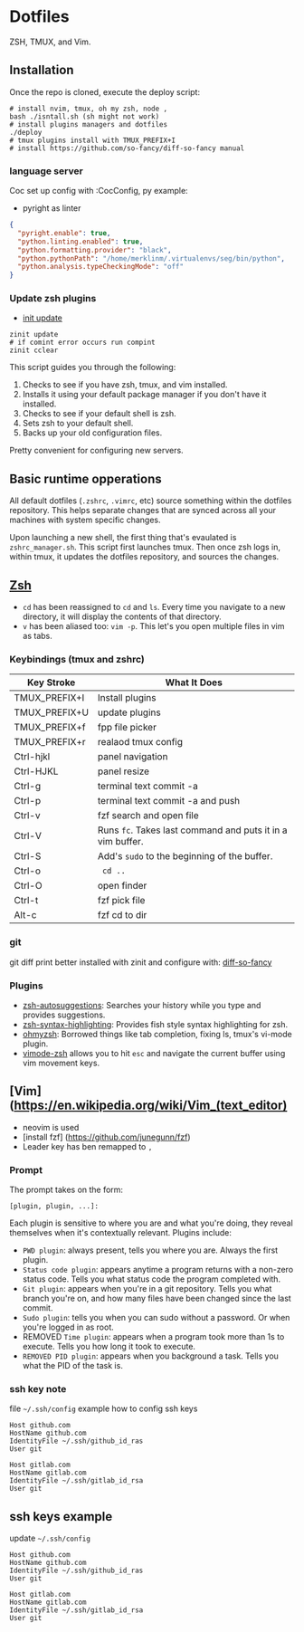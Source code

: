 # Dotfiles

ZSH, TMUX, and Vim. 

## Installation

Once the repo is cloned, execute the deploy script:

```
# install nvim, tmux, oh my zsh, node , 
bash ./isntall.sh (sh might not work)
# install plugins managers and dotfiles
./deploy
# tmux plugins install with TMUX_PREFIX+I 
# install https://github.com/so-fancy/diff-so-fancy manual

```
### language server
Coc set up config with :CocConfig, py example:
* pyright as linter
```.json
{
  "pyright.enable": true,
  "python.linting.enabled": true,
  "python.formatting.provider": "black",
  "python.pythonPath": "/home/merklinm/.virtualenvs/seg/bin/python",
  "python.analysis.typeCheckingMode": "off"
}
```
### Update zsh plugins
* [init update](https://zdharma.github.io/zinit/wiki/)
```
zinit update
# if comint error occurs run compint
zinit cclear
```


This script guides you through the following:

1. Checks to see if you have zsh, tmux, and vim installed. 
2. Installs it using your default package manager if you don't have it installed.
3. Checks to see if your default shell is zsh.
4. Sets zsh to your default shell.
5. Backs up your old configuration files.

Pretty convenient for configuring new servers.


## Basic runtime opperations 

All default dotfiles (`.zshrc`, `.vimrc`, etc) source something within the dotfiles repository. This helps separate changes that are synced across all your machines with system specific changes.

Upon launching a new shell, the first thing that's evaulated is `zshrc_manager.sh`. This script first launches tmux. Then once zsh logs in, within tmux, it updates the dotfiles repository, and sources the changes.

## [Zsh](https://en.wikipedia.org/wiki/Z_shell)

* `cd` has been reassigned to `cd` and `ls`. Every time you navigate to a new directory, it will display the contents of that directory.
* `v` has been aliased too: `vim -p`. This let's you open multiple files in vim as tabs. 


### Keybindings (tmux and zshrc)

| Key Stroke | What It Does |
|------------|--------------|
| TMUX_PREFIX+I     | Install plugins |
| TMUX_PREFIX+U     | update plugins |
| TMUX_PREFIX+f     | fpp file picker |
| TMUX_PREFIX+r     | realaod tmux config |
| Ctrl-hjkl     | panel navigation |
| Ctrl-HJKL     | panel resize |
| Ctrl-g     | terminal text commit -a 
| Ctrl-p     | terminal text commit -a and push
| Ctrl-v     | fzf search and open file
| Ctrl-V     | Runs ``fc``. Takes last command and puts it in a vim buffer. |
| Ctrl-S     | Add's ``sudo`` to the beginning of the buffer. |
| Ctrl-o     | `` cd ..``
| Ctrl-O     | open finder
| Ctrl-t     | fzf  pick file 
| Alt-c     | fzf cd to dir

### git 
git diff print better installed with zinit and configure with: 
[diff-so-fancy](https://github.com/so-fancy/diff-so-fancy)

### Plugins

* [zsh-autosuggestions](https://github.com/zsh-users/zsh-autosuggestions): Searches your history while you type and provides suggestions.
* [zsh-syntax-highlighting](https://github.com/zsh-users/zsh-syntax-highlighting/tree/ad522a091429ba180c930f84b2a023b40de4dbcc): Provides fish style syntax highlighting for zsh.
* [ohmyzsh](https://github.com/robbyrussell/oh-my-zsh/tree/291e96dcd034750fbe7473482508c08833b168e3): Borrowed things like tab completion, fixing ls, tmux's vi-mode plugin.
* [vimode-zsh](https://github.com/robbyrussell/oh-my-zsh/tree/master/plugins/vi-mode) allows you to hit `esc` and navigate the current buffer using vim movement keys.

## [Vim](https://en.wikipedia.org/wiki/Vim_(text_editor)
* neovim is used
* [install fzf] (https://github.com/junegunn/fzf) 
* Leader key has ben remapped to `,`
 

### Prompt
The prompt takes on the form:

```
[plugin, plugin, ...]: 
```

Each plugin is sensitive to where you are and what you're doing, they reveal themselves when it's contextually relevant. Plugins include:

* `PWD plugin`: always present, tells you where you are. Always the first plugin.
* `Status code plugin`: appears anytime a program returns with a non-zero status code. Tells you what status code the program completed with. 
* `Git plugin`: appears when you're in a git repository. Tells you what branch you're on, and how many files have been changed since the last commit.
* `Sudo plugin`: tells you when you can sudo without a password. Or when you're logged in as root.
* REMOVED `Time plugin`: appears when a program took more than 1s to execute. Tells you how long it took to execute.
* `REMOVED PID plugin`: appears when you background a task. Tells you what the PID of the task is.
### ssh key note

file `~/.ssh/config` example how to config ssh keys
```config
Host github.com
HostName github.com
IdentityFile ~/.ssh/github_id_ras
User git

Host gitlab.com
HostName gitlab.com
IdentityFile ~/.ssh/gitlab_id_rsa
User git
```

## ssh keys example

update `~/.ssh/config`

```
Host github.com
HostName github.com
IdentityFile ~/.ssh/github_id_ras
User git

Host gitlab.com
HostName gitlab.com
IdentityFile ~/.ssh/gitlab_id_rsa
User git
```
